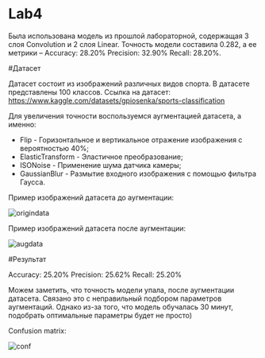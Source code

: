 # Lab4

Была использована модель из прошлой лабораторной, содержащая 3 слоя Convolution и 2 слоя Linear.
Точность модели составила 0.282, а ее метрики – Accuracy: 28.20% Precision: 32.90% Recall: 28.20%.

#Датасет

Датасет состоит из изображений различных видов спорта. В датасете представлены 100 классов. Ссылка на датасет: https://www.kaggle.com/datasets/gpiosenka/sports-classification

Для увеличения точности воспользуемся аугментацией датасета, а именно:

- Flip - Горизонтальное и вертикальное отражение изображения с вероятностью 40%;
- ElasticTransform - Эластичное преобразование;
- ISONoise - Применение шума датчика камеры;
- GaussianBlur - Размытие входного изображения с помощью фильтра Гаусса.

Пример изображений датасета до аугментации:

![origindata](https://github.com/Wiafo/LabNN4/assets/95855736/6f6a32b1-f204-4acc-8fcb-568a711f1397)

Пример изображений датасета после аугментации:

![augdata](https://github.com/Wiafo/LabNN4/assets/95855736/0ed88788-9bfa-4c6f-bbfa-6c8533af3855)

#Результат

Accuracy: 25.20%
Precision: 25.62%
Recall: 25.20%

Можем заметить, что точность модели упала, после аугментации датасета. Связано это с неправильный подбором параметров аугментаций.
Однако из-за того, что модель обучалась 30 минут, подобрать оптимальные параметры будет не просто) 

Confusion matrix:

![conf](https://github.com/Wiafo/LabNN4/assets/95855736/99d1dd7e-4a5a-425d-94ac-96f115854a35)
